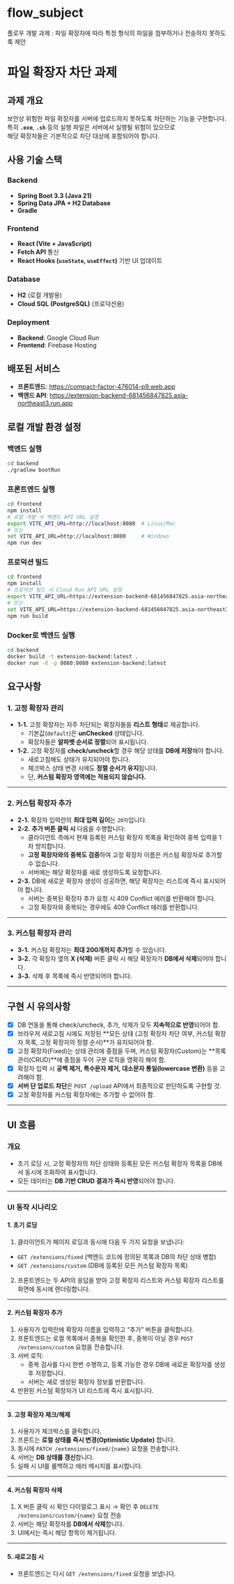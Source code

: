 # flow_subject

플로우 개발 과제 : 파일 확장자에 따라 특정 형식의 파일을 첨부하거나 전송하지 못하도록 제안

# 파일 확장자 차단 과제

## 과제 개요

보안상 위험한 파일 확장자를 서버에 업로드하지 못하도록 차단하는 기능을 구현합니다.  
특히 **`.exe`**, **`.sh`** 등의 실행 파일은 서버에서 실행될 위험이 있으므로  
해당 확장자들은 기본적으로 차단 대상에 포함되어야 합니다.

## 사용 기술 스택

### Backend

- **Spring Boot 3.3 (Java 21)**
- **Spring Data JPA + H2 Database**
- **Gradle**

### Frontend

- **React (Vite + JavaScript)**
- **Fetch API** 통신
- **React Hooks (`useState`, `useEffect`)** 기반 UI 업데이트

### Database

- **H2** (로컬 개발용)
- **Cloud SQL (PostgreSQL)** (프로덕션용)

### Deployment

- **Backend**: Google Cloud Run
- **Frontend**: Firebase Hosting

## 배포된 서비스

- **프론트엔드**: https://compact-factor-476014-p9.web.app
- **백엔드 API**: https://extension-backend-681456847825.asia-northeast3.run.app

## 로컬 개발 환경 설정

### 백엔드 실행

```bash
cd backend
./gradlew bootRun
```

### 프론트엔드 실행

```bash
cd frontend
npm install
# 로컬 개발 시 백엔드 API URL 설정
export VITE_API_URL=http://localhost:8080  # Linux/Mac
# 또는
set VITE_API_URL=http://localhost:8080     # Windows
npm run dev
```

### 프로덕션 빌드

```bash
cd frontend
npm install
# 프로덕션 빌드 시 Cloud Run API URL 설정
export VITE_API_URL=https://extension-backend-681456847825.asia-northeast3.run.app  # Linux/Mac
# 또는
set VITE_API_URL=https://extension-backend-681456847825.asia-northeast3.run.app     # Windows
npm run build
```

### Docker로 백엔드 실행

```bash
cd backend
docker build -t extension-backend:latest .
docker run -d -p 8080:8080 extension-backend:latest
```

## 요구사항

### 1. 고정 확장자 관리

- **1-1.** 고정 확장자는 자주 차단되는 확장자들을 **리스트 형태**로 제공합니다.
  - 기본값(`default`)은 **unChecked** 상태입니다.
  - 확장자들은 **알파벳 순서로 정렬**되어 표시됩니다.
- **1-2.** 고정 확장자를 **check/uncheck**할 경우 해당 상태를 **DB에 저장**해야 합니다.
  - 새로고침해도 상태가 유지되어야 합니다.
  - 체크박스 상태 변경 시에도 **정렬 순서가 유지**됩니다.
  - 단, **커스텀 확장자 영역에는 적용되지 않습니다.**

---

### 2. 커스텀 확장자 추가

- **2-1.** 확장자 입력란의 **최대 입력 길이**는 `20자`입니다.
- **2-2.** **추가 버튼 클릭 시** 다음을 수행합니다:
  - 클라이언트 측에서 현재 등록된 커스텀 확장자 목록을 확인하여 중복 입력을 1차 방지합니다.
  - **고정 확장자와의 중복도 검증**하여 고정 확장자 이름은 커스텀 확장자로 추가할 수 없습니다.
  - 서버에는 해당 확장자를 새로 생성하도록 요청합니다.
- **2-3.** DB에 새로운 확장자 생성이 성공하면, 해당 확장자는 리스트에 즉시 표시되어야 합니다.
  - 서버는 중복된 확장자 추가 요청 시 409 Conflict 에러를 반환해야 합니다.
  - 고정 확장자와 중복되는 경우에도 409 Conflict 에러를 반환합니다.

---

### 3. 커스텀 확장자 관리

- **3-1.** 커스텀 확장자는 **최대 200개까지 추가**할 수 있습니다.
- **3-2.** 각 확장자 옆의 **X (삭제)** 버튼 클릭 시 해당 확장자가 **DB에서 삭제**되어야 합니다.
- **3-3.** 삭제 후 목록에 즉시 반영되어야 합니다.

---

## 구현 시 유의사항

- [x] DB 연동을 통해 check/uncheck, 추가, 삭제가 모두 **지속적으로 반영**되어야 함.
- [x] 브라우저 새로고침 시에도 저장된 **모든 상태 (고정 확장자 차단 여부, 커스텀 확장자 목록, 고정 확장자의 정렬 순서)**가 유지되어야 함.
- [x] 고정 확장자(Fixed)는 상태 관리에 중점을 두며, 커스텀 확장자(Custom)는 **목록 관리(CRUD)**에 중점을 두어 구분 로직을 명확히 해야 함.
- [x] 확장자 입력 시 **공백 제거, 특수문자 제거, 대소문자 통일(lowercase 변환)** 등을 고려해야 함.
- [x] **서버 단 업로드 차단**은 `POST /upload` API에서 최종적으로 판단하도록 구현할 것.
- [x] 고정 확장자를 커스텀 확장자에는 추가할 수 없어야 함.

---

## UI 흐름

### 개요

- 초기 로딩 시, 고정 확장자의 차단 상태와 등록된 모든 커스텀 확장자 목록을 DB에서 동시에 조회하여 표시합니다.
- 모든 데이터는 **DB 기반 CRUD 결과가 즉시 반영**되어야 합니다.

---

### UI 동작 시나리오

#### 1. 초기 로딩

1. 클라이언트가 페이지 로딩과 동시에 다음 두 가지 요청을 보냅니다:

- `GET /extensions/fixed` (백엔드 코드에 정의된 목록과 DB의 차단 상태 병합)
- `GET /extensions/custom` (DB에 등록된 모든 커스텀 확장자 목록)

2. 프론트엔드는 두 API의 응답을 받아 고정 확장자 리스트와 커스텀 확장자 리스트를 화면에 동시에 렌더링합니다.

---

#### 2. 커스텀 확장자 추가

1. 사용자가 입력란에 확장자 이름을 입력하고 “추가” 버튼을 클릭합니다.
2. 프론트엔드는 로컬 목록에서 중복을 확인한 후, 중복이 아닐 경우 `POST /extensions/custom` 요청을 전송합니다.
3. 서버 로직:
   - 중복 검사를 다시 한번 수행하고, 등록 가능한 경우 DB에 새로운 확장자를 생성 후 저장합니다.
   - 서버는 새로 생성된 확장자 정보를 반환합니다.
4. 반환된 커스텀 확장자가 UI 리스트에 즉시 표시됩니다.

---

#### 3. 고정 확장자 체크/해제

1. 사용자가 체크박스를 클릭합니다.
2. 프론트는 **로컬 상태를 즉시 변경(Optimistic Update)** 합니다.
3. 동시에 `PATCH /extensions/fixed/{name}` 요청을 전송합니다.
4. 서버는 **DB 상태를 갱신**합니다.
5. 실패 시 UI를 롤백하고 에러 메시지를 표시합니다.

---

#### 4. 커스텀 확장자 삭제

1. X 버튼 클릭 시 확인 다이얼로그 표시 → 확인 후 `DELETE /extensions/custom/{name}` 요청 전송
2. 서버는 해당 확장자를 **DB에서 삭제**합니다.
3. UI에서는 즉시 해당 항목이 제거됩니다.

---

#### 5. 새로고침 시

- 프론트엔드는 다시 `GET /extensions/fixed` 요청을 보냅니다.
